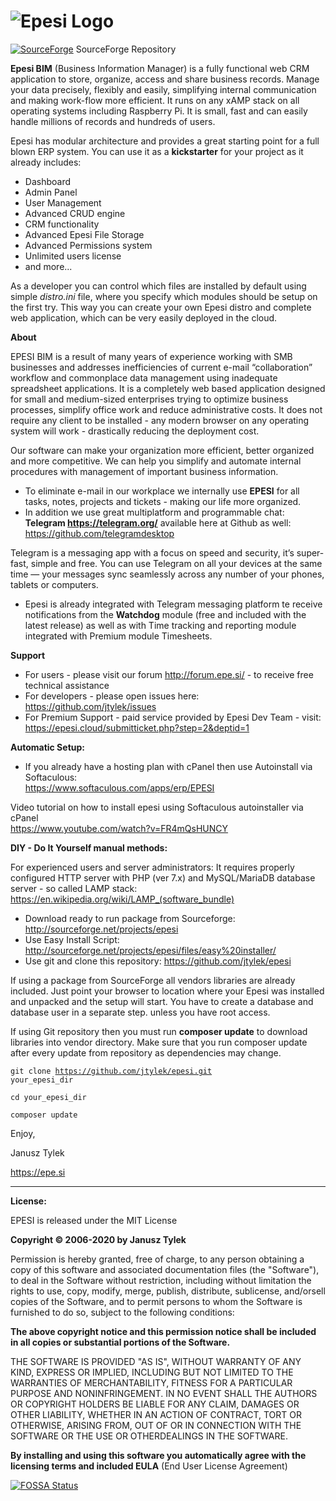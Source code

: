 ![Epesi Logo](/images/epesi-setup_wiz.png)
=
[![SourceForge](https://img.shields.io/sourceforge/dt/epesi.svg)](https://sourceforge.net/projects/epesi) SourceForge Repository

<b>Epesi BIM</b> (Business Information Manager) is a fully functional web CRM application to store, organize, access and share business records. Manage your data precisely, flexibly and easily, simplifying internal communication and making work-flow more efficient. It runs on any xAMP stack on all operating systems including Raspberry Pi. It is small, fast and can easily handle millions of records and hundreds of users.

Epesi has modular architecture and provides a great starting point for a full blown ERP system. You can use it as a <b>kickstarter</b> for your project as it already includes:

- Dashboard
- Admin Panel
- User Management
- Advanced CRUD engine
- CRM functionality
- Advanced Epesi File Storage
- Advanced Permissions system
- Unlimited users license
- and more...

As a developer you can control which files are installed by default using simple <i>distro.ini</i> file, where you specify which modules should be setup on the first try. This way you can create your own Epesi distro and complete web application, which can be very easily deployed in the cloud.

<b>About</b>

EPESI BIM is a result of many years of experience working with SMB businesses and addresses inefficiencies of current e-mail “collaboration” workflow and commonplace data management using inadequate spreadsheet applications. It is a completely web based application designed for small and medium-sized enterprises trying to optimize business processes, simplify office work and reduce administrative costs. It does not require any client to be installed - any modern browser on any operating system will work - drastically reducing the deployment cost.

Our software can make your organization more efficient, better organized and more competitive. We can help you simplify and automate internal procedures with management of important business information.

- To eliminate e-mail in our workplace we internally use <b>EPESI</b> for all tasks, notes, projects and tickets - making our life more organized. 
- In addition we use great multiplatform and programmable chat: <b>Telegram https://telegram.org/</b> available here at Github as well: https://github.com/telegramdesktop

Telegram is a messaging app with a focus on speed and security, it’s super-fast, simple and free. You can use Telegram on all your devices at the same time — your messages sync seamlessly across any number of your phones, tablets or computers.

- Epesi is already integrated with Telegram messaging platform te receive notifications from the <b>Watchdog</b> module (free and included with the latest release) as well as with Time tracking and reporting module integrated with Premium module Timesheets.

<b>Support</b>
- For users - please visit our forum http://forum.epe.si/ - to receive free technical assistance
- For developers - please open issues here: https://github.com/jtylek/issues
- For Premium Support - paid service provided by Epesi Dev Team - visit:<br>https://epesi.cloud/submitticket.php?step=2&deptid=1

<b>Automatic Setup:</b>

- If you already have a hosting plan with cPanel then use Autoinstall via Softaculous:<br>https://www.softaculous.com/apps/erp/EPESI

Video tutorial on how to install epesi using Softaculous autoinstaller via cPanel<br>https://www.youtube.com/watch?v=FR4mQsHUNCY

<b>DIY - Do It Yourself manual methods:</b>

For experienced users and server administrators:
It requires properly configured HTTP server with PHP (ver 7.x) and MySQL/MariaDB database server - so called LAMP stack: https://en.wikipedia.org/wiki/LAMP_(software_bundle)

- Download ready to run package from Sourceforge: http://sourceforge.net/projects/epesi
- Use Easy Install Script: http://sourceforge.net/projects/epesi/files/easy%20installer/
- Use git and clone this repository: https://github.com/jtylek/epesi

If using a package from SourceForge all vendors libraries are already included. Just point your browser to location where your Epesi was installed and unpacked and the setup will start. You have to create a database and database user in a separate step. unless you have root access.

If using Git repository then you must run <strong>composer update</strong> to download libraries into vendor directory.
Make sure that you run composer update after every update from repository as dependencies may change.

<code>git clone https://github.com/jtylek/epesi.git your_epesi_dir</code>

<code>cd your_epesi_dir</code>

<code>composer update</code>

Enjoy,

Janusz Tylek

https://epe.si

<HR>

<p>
 <b>License:</b>

 EPESI is released under the MIT License

 <b>Copyright © 2006-2020 by Janusz Tylek</b></center>

Permission is hereby granted, free of charge, to any person obtaining a copy of this software and associated documentation files (the "Software"), to deal in the Software without restriction, including without limitation the rights to use, copy, modify, merge, publish, distribute, sublicense, and/orsell copies of the Software, and to permit persons to whom the Software is furnished to do so, subject to the following conditions:

<b>The above copyright notice and this permission notice shall be included in all copies or substantial portions of the Software.</b>

THE SOFTWARE IS PROVIDED "AS IS", WITHOUT WARRANTY OF ANY KIND, EXPRESS OR IMPLIED, INCLUDING BUT NOT LIMITED TO THE WARRANTIES OF MERCHANTABILITY, FITNESS FOR A PARTICULAR PURPOSE AND NONINFRINGEMENT. IN NO EVENT SHALL THE AUTHORS OR COPYRIGHT HOLDERS BE LIABLE FOR ANY CLAIM, DAMAGES OR OTHER LIABILITY, WHETHER IN AN ACTION OF CONTRACT, TORT OR OTHERWISE, ARISING FROM, OUT OF OR IN CONNECTION WITH THE SOFTWARE OR THE USE OR OTHERDEALINGS IN THE SOFTWARE.

</p>
<b>By installing and using this software you automatically agree with the licensing terms and included EULA</b> (End User License Agreement)

[![FOSSA Status](https://app.fossa.com/api/projects/git%2Bgithub.com%2Fjtylek%2Fepesi.svg?type=large)](https://app.fossa.com/projects/git%2Bgithub.com%2Fjtylek%2Fepesi?ref=badge_large)
